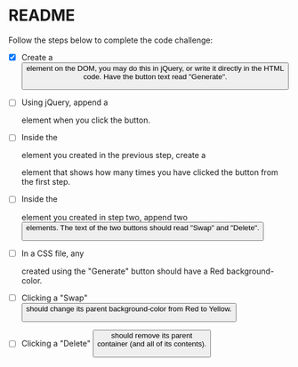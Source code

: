 # README
Follow the steps below to complete the code challenge:

- [X] Create a <button> element on the DOM, you may do this in jQuery, or write it directly in the HTML code. Have the button text read "Generate".

- [ ] Using jQuery, append a <div> element when you click the button.

- [ ] Inside the <div> element you created in the previous step, create a <p> element that shows how many times you have clicked the button from the first step.

- [ ] Inside the <div> element you created in step two, append two <button> elements. The text of the two buttons should read "Swap" and "Delete".

- [ ] In a CSS file, any <div> created using the "Generate" button should have a Red background-color.

- [ ] Clicking a "Swap" <button> should change its parent background-color from Red to Yellow.

- [ ] Clicking a "Delete" <button> should remove its parent <div> container (and all of its contents).
